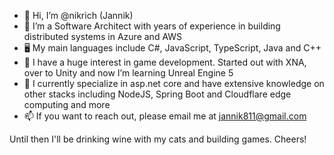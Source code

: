- 👋 Hi, I’m @nikrich (Jannik)
- 👀 I’m a Software Architect with years of experience in building distributed systems in Azure and AWS
- 🖥️ My main languages include C#, JavaScript, TypeScript, Java and C++
- 🌱 I have a huge interest in game development. Started out with XNA, over to Unity and now I’m learning Unreal Engine 5
- 💞️ I currently specialize in asp.net core and have extensive knowledge on other stacks including NodeJS, Spring Boot and Cloudflare edge computing and more
- 📫 If you want to reach out, please email me at jannik811@gmail.com

Until then I'll be drinking wine with my cats and building games. Cheers!

<!---
nikrich/nikrich is a ✨ special ✨ repository because its `README.md` (this file) appears on your GitHub profile.
You can click the Preview link to take a look at your changes.
--->
